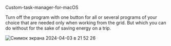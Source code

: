 Custom-task-manager-for-macOS

Turn off the program with one button for all or several programs of your choice
that are needed only when working from the grid. 
But which you can do without for the sake of saving energy on a trip.

![Снимок экрана 2024-04-03 в 21 52 26](https://github.com/mikhailBorisof/Custom-task-manager-for-macOS/assets/94830784/8a55b6aa-8b49-4c9e-b20d-21b4ee3661a7)
